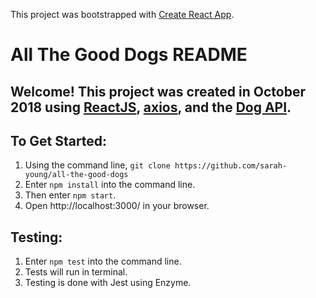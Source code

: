 This project was bootstrapped with [Create React App](https://github.com/facebook/create-react-app).

# All The Good Dogs README

## Welcome! This project was created in October 2018 using [ReactJS](https://reactjs.org/), [axios](https://www.npmjs.com/package/axios), and the [Dog API](http://www.example.com/).

## To Get Started:
1. Using the command line, `git clone https://github.com/sarah-young/all-the-good-dogs`
2. Enter `npm install` into the command line.
3. Then enter `npm start`.
4. Open http://localhost:3000/ in your browser.

## Testing:
1. Enter `npm test` into the command line.
2. Tests will run in terminal.
3. Testing is done with Jest using Enzyme.
